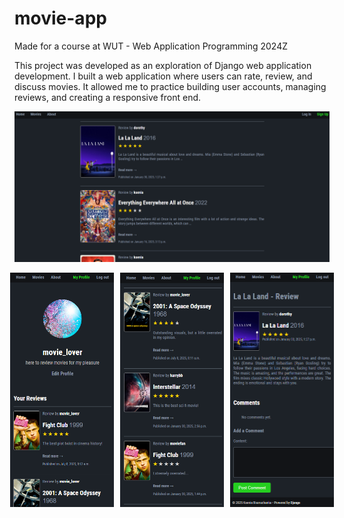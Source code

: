 # movie-app
Made for a course at WUT - Web Application Programming 2024Z

This project was developed as an exploration of Django web application development. I built a web application where users can rate, review, and discuss movies. It allowed me to practice building user accounts, managing reviews, and creating a responsive front end.

![Screenshot of movie-app](https://github.com/kseniabez/kseniabez.github.io/blob/main/projects/movie-app/img/image1.png)

<div style="display: flex; justify-content: center; gap: 10px;">

  <img src="https://github.com/kseniabez/kseniabez.github.io/blob/main/projects/movie-app/img/image3.png?raw=true" alt="Screenshot 1" width="33%">
  <img src="https://github.com/kseniabez/kseniabez.github.io/blob/main/projects/movie-app/img/image4.png?raw=true" alt="Screenshot 2" width="33%">
  <img src="https://github.com/kseniabez/kseniabez.github.io/blob/main/projects/movie-app/img/image5.png?raw=true" alt="Screenshot 3" width="33%">

</div>
